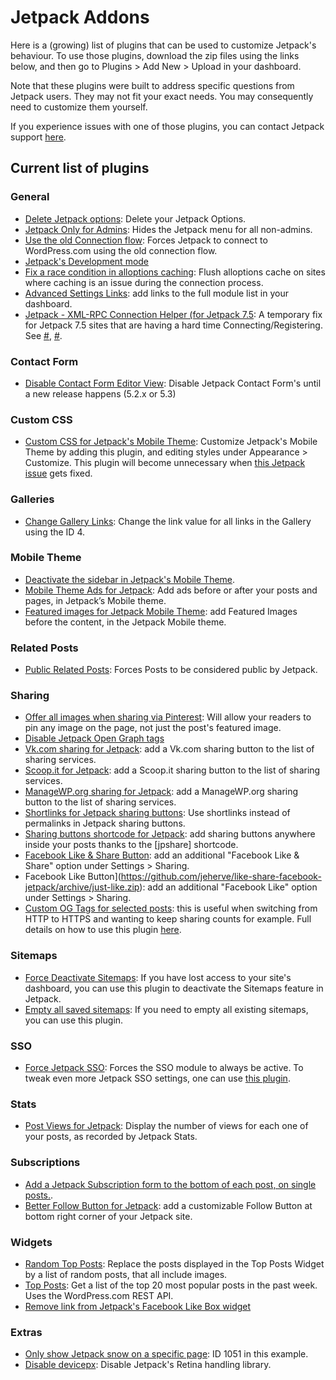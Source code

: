 # Jetpack Addons

Here is a (growing) list of plugins that can be used to customize Jetpack's behaviour. To use those plugins, download the zip files using the links below, and then go to Plugins > Add New > Upload in your dashboard.

Note that these plugins were built to address specific questions from Jetpack users. They may not fit your exact needs. You may consequently need to customize them yourself.

If you experience issues with one of those plugins, you can contact Jetpack support [here](http://jetpack.com/contact-support/).

## Current list of plugins

### General

- [Delete Jetpack options](https://github.com/automattic/jetpack-addons/archive/add/jp-rm-options.zip): Delete your Jetpack Options.
- [Jetpack Only for Admins](https://github.com/automattic/jetpack-addons/archive/jetpack-admins.zip): Hides the Jetpack menu for all non-admins.
- [Use the old Connection flow](https://github.com/Automattic/jetpack-addons/archive/add/old-connection-flow.zip): Forces Jetpack
to connect to WordPress.com using the old connection flow.
- [Jetpack's Development mode](https://github.com/automattic/jetpack-addons/archive/dev-mode.zip)
- [Fix a race condition in alloptions caching](https://github.com/automattic/jetpack-addons/archive/delete-alloptions.zip): Flush alloptions cache on sites where caching is an issue during the connection process.
- [Advanced Settings Links](https://github.com/jeherve/advanced-settings-for-jetpack/archive/master.zip): add links to the full module list in your dashboard.
- [Jetpack - XML-RPC Connection Helper (for Jetpack 7.5](https://github.com/automattic/jetpack-addons/archive/add/jetpack-xmlrpc-connection.zip): A temporary fix for Jetpack 7.5 sites that are having a hard time Connecting/Registering. See [#](https://github.com/Automattic/jetpack/issues/13136), [#](https://github.com/Automattic/jpop-issues/issues/4086).

### Contact Form

- [Disable Contact Form Editor View](https://github.com/Automattic/jetpack-addons/archive/disable-grunion-editor-view.zip): Disable Jetpack Contact Form's until a new release happens (5.2.x or 5.3)

### Custom CSS

- [Custom CSS for Jetpack's Mobile Theme](https://github.com/automattic/jetpack-addons/archive/mobile-custom-css.zip): Customize Jetpack's Mobile Theme by adding this plugin, and editing styles under Appearance > Customize. This plugin will become unnecessary when [this Jetpack issue](https://github.com/Automattic/jetpack/issues/5815) gets fixed.

### Galleries

- [Change Gallery Links](https://github.com/automattic/jetpack-addons/archive/change-gallery-links.zip): Change the link value for all links in the Gallery using the ID 4.

### Mobile Theme

- [Deactivate the sidebar in Jetpack's Mobile
Theme](https://github.com/automattic/jetpack-addons/archive/rm-minileven-sidebar.zip).
- [Mobile Theme Ads for Jetpack](https://wordpress.org/plugins/jetpack-mobile-theme-ads/): Add ads before or after your posts and pages, in Jetpack’s Mobile theme.
- [Featured images for Jetpack Mobile Theme](https://wordpress.org/plugins/jetpack-mobile-theme-featured-images/): add Featured Images before the content, in the Jetpack Mobile theme.

### Related Posts

- [Public Related Posts](https://github.com/automattic/jetpack-addons/archive/public-related-posts.zip): Forces Posts to be considered public by Jetpack.

### Sharing

- [Offer all images when sharing via Pinterest](https://github.com/automattic/jetpack-addons/archive/pinterest-all-images.zip): Will allow your readers to pin any image on the page, not just the post's featured image.
- [Disable Jetpack Open Graph tags](https://github.com/automattic/jetpack-addons/archive/rm-jetpack-og-tags.zip)
- [Vk.com sharing for Jetpack](https://wordpress.org/plugins/vk-sharing-jetpack/): add a Vk.com sharing button to the list of sharing services.
- [Scoop.it for Jetpack](https://wordpress.org/plugins/scoopit-for-jetpack/): add a Scoop.it sharing button to the list of sharing services.
- [ManageWP.org sharing for Jetpack](https://wordpress.org/plugins/mwp-sharing-jetpack/): add a ManageWP.org sharing button to the list of sharing services.
- [Shortlinks for Jetpack sharing buttons](https://wordpress.org/plugins/jetpack-shortlinks-for-sharing-buttons/): Use shortlinks instead of permalinks in Jetpack sharing buttons.
- [Sharing buttons shortcode for Jetpack](https://wordpress.org/plugins/jetpack-sharing-butttons-shortcode/): add sharing buttons anywhere inside your posts thanks to the [jpshare] shortcode.
- [Facebook Like & Share Button](https://github.com/jeherve/like-share-facebook-jetpack/archive/master.zip): add an additional "Facebook Like & Share" option under Settings > Sharing.
- Facebook Like Button](https://github.com/jeherve/like-share-facebook-jetpack/archive/just-like.zip): add an additional "Facebook Like" option under Settings > Sharing.
- [Custom OG Tags for selected posts](https://github.com/automattic/jetpack-addons/archive/custom-og-urls.zip): this is useful when switching from HTTP
to HTTPS and wanting to keep sharing counts for example. Full details on how to use this plugin
[here](https://github.com/Automattic/jetpack-addons/blob/custom-og-urls/README.md).

### Sitemaps

- [Force Deactivate Sitemaps](https://github.com/Automattic/jetpack-addons/blob/force-deactivate-sitemaps/force-deactivate-sitemaps.php): If you have lost access to your site's dashboard, you can use this plugin to deactivate the Sitemaps feature in Jetpack.
- [Empty all saved sitemaps](https://github.com/Automattic/jetpack-addons/archive/flush-sitemaps.zip): If you need to empty all existing sitemaps, you can use this plugin.

### SSO

- [Force Jetpack SSO](https://github.com/automattic/jetpack-addons/archive/force-sso.zip): Forces the SSO module to always be active. To tweak even more Jetpack SSO settings, one can use [this plugin](https://github.com/Automattic/jetpack-force-2fa).

### Stats

- [Post Views for Jetpack](https://wordpress.org/plugins/post-views-for-jetpack/): Display the number of views for each one of your posts, as recorded by Jetpack Stats.

### Subscriptions

- [Add a Jetpack Subscription form to the bottom of each post, on single posts.](https://github.com/automattic/jetpack-addons/archive/sub-form-below-content.zip).
- [Better Follow Button for Jetpack](https://wordpress.org/plugins/better-follow-button-for-jetpack/): add a customizable Follow Button at bottom right corner of your Jetpack site.

### Widgets

- [Random Top Posts](https://github.com/automattic/jetpack-addons/archive/random-top-posts.zip): Replace the posts displayed in the Top Posts Widget by a list of random posts, that all include images.
- [Top Posts](https://github.com/automattic/jetpack-addons/archive/top-posts-api.zip): Get a list of the top 20 most popular posts in the past week. Uses the WordPress.com REST API.
- [Remove link from Jetpack's Facebook Like Box widget](https://github.com/automattic/jetpack-addons/archive/rm-fb-widget-title.zip)

### Extras

- [Only show Jetpack snow on a specific page](https://github.com/automattic/jetpack-addons/archive/limited-snow.zip): ID 1051 in this example.
- [Disable devicepx](https://github.com/automattic/jetpack-addons/archive/jeherve-disable-devicepx.zip): Disable Jetpack's Retina handling library.
